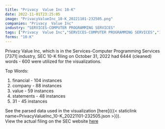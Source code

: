 ```yaml
---
title: "Privacy  Value Inc 10-K"
date: 2022-11-01T23:25:05
image: "PrivacyValueInc_10-K_20221101-232505.png"
companies: "Privacy  Value Inc"
industry: "SERVICES-COMPUTER PROGRAMMING SERVICES"
tags: ["Privacy  Value Inc","SERVICES-COMPUTER PROGRAMMING SERVICES","10-31-2022","10-K"]
forms: "10-K"
---
```

Privacy  Value Inc, which is in the Services-Computer Programming Services [7371] industry, SEC 10-K filing on October 31, 2022 had 6444 (cleaned) words - 600 were utilized for the visualizations.

Top Words:
1. financial - 104 instances
2. company - 88 instances
3. value - 59 instances
4. statements - 48 instances
5. 31 - 45 instances


See the parsed data used in the visualization [here]({{< staticlink name=PrivacyValueInc_10-K_20221101-232505.json >}}).  
View the actual filing on the SEC website [here](https://www.sec.gov/Archives/edgar/data/1860173/0001903596-22-000701.txt)